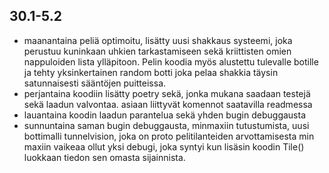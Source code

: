 ## 30.1-5.2
- maanantaina peliä optimoitu, lisätty uusi shakkaus systeemi, joka perustuu kuninkaan uhkien tarkastamiseen sekä kriittisten omien nappuloiden lista ylläpitoon. Pelin koodia myös alustettu tulevalle botille ja tehty yksinkertainen random botti joka pelaa shakkia täysin satunnaisesti sääntöjen puitteissa.
- perjantaina koodiin lisätty poetry sekä, jonka mukana saadaan testejä sekä laadun valvontaa. asiaan liittyvät komennot saatavilla readmessa
- lauantaina koodin laadun parantelua sekä yhden bugin debuggausta
- sunnuntaina saman bugin debuggausta, minmaxiin tutustumista, uusi bottimalli tunnelvision, joka on proto pelitilanteiden arvottamisesta min maxiin
vaikeaa ollut yksi debugi, joka syntyi kun lisäsin koodin Tile() luokkaan tiedon sen omasta sijainnista.
